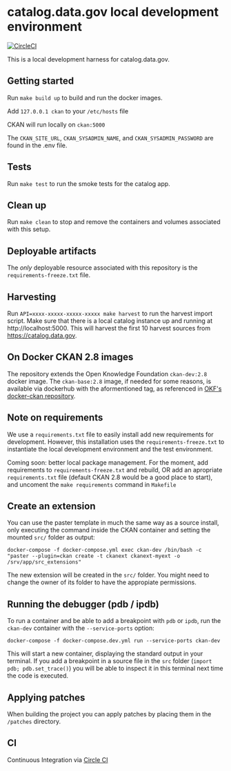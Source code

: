 # catalog.data.gov local development environment

[![CircleCI](https://circleci.com/gh/GSA/catalog.data.gov.svg?style=svg)](https://circleci.com/gh/GSA/catalog.data.gov)

This is a local development harness for catalog.data.gov.

## Getting started

Run `make build up` to build and run the docker images. 

Add `127.0.0.1 ckan` to your `/etc/hosts` file

CKAN will run locally on `ckan:5000`

The `CKAN_SITE_URL`, `CKAN_SYSADMIN_NAME`, and `CKAN_SYSADMIN_PASSWORD` are found in the .env file.

## Tests

Run `make test` to run the smoke tests for the catalog app.

## Clean up

Run `make clean` to stop and remove the containers and volumes associated with this setup.

## Deployable artifacts

The _only_  deployable resource associated with this repository is the `requirements-freeze.txt` file.

## Harvesting

Run `API=xxxx-xxxxx-xxxxx-xxxxx make harvest` to run the harvest import script. Make sure that there is a local catalog instance up and running at http://localhost:5000. This will harvest the first 10 harvest sources from https://catalog.data.gov.

## On Docker CKAN 2.8 images

The repository extends the Open Knowledge Foundation `ckan-dev:2.8` docker image. The `ckan-base:2.8` image, if needed for some reasons, is available via dockerhub with the aformentioned tag, as referenced in [OKF's docker-ckan repository](https://github.com/okfn/docker-ckan).

## Note on requirements

We use a `requirements.txt` file to easily install add new requirements for development.
However, this installation uses the `requirements-freeze.txt` to instantiate the local development environment and the test environment.

Coming soon: better local package management. For the moment, add requirements to `requirements-freeze.txt` and rebuild, OR add an apropriate `requirements.txt` file (default CKAN 2.8 would be a good place to start), and uncoment the `make requirements` command in `Makefile`

## Create an extension

You can use the paster template in much the same way as a source install, only executing the command inside the CKAN container and setting the mounted `src/` folder as output:

    docker-compose -f docker-compose.yml exec ckan-dev /bin/bash -c "paster --plugin=ckan create -t ckanext ckanext-myext -o /srv/app/src_extensions"

The new extension will be created in the `src/` folder. You might need to change the owner of its folder to have the appropiate permissions.

## Running the debugger (pdb / ipdb)

To run a container and be able to add a breakpoint with `pdb` or `ipdb`, run the `ckan-dev` container with the `--service-ports` option:

    docker-compose -f docker-compose.dev.yml run --service-ports ckan-dev

This will start a new container, displaying the standard output in your terminal. If you add a breakpoint in a source file in the `src` folder (`import pdb; pdb.set_trace()`) you will be able to inspect it in this terminal next time the code is executed.

## Applying patches

When building the project you can apply patches by placing them in the `/patches` directory.

## CI

Continuous Integration via [Circle CI](https://app.circleci.com/pipelines/github/GSA/catalog.data.gov)

